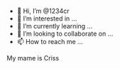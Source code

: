 - 👋 Hi, I’m @1234cr
- 👀 I’m interested in ...
- 🌱 I’m currently learning ...
- 💞️ I’m looking to collaborate on ...
- 📫 How to reach me ...

<!---
1234cr/1234cr is a ✨ special ✨ repository because its `README.md` (this file) appears on your GitHub profile.
You can click the Preview link to take a look at your changes.
--->
My mame is Criss
